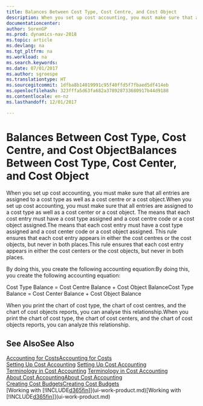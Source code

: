 ```yaml
---
title: Balances Between Cost Type, Cost Centre, and Cost Object
description: When you set up cost accounting, you must make sure that all entries are assigned to a cost type as well as a cost centre or a cost object. The means that each cost entry must have a cost type assigned and a cost centre code or a cost object assigned. This rule ensures that each cost entry appears in either the cost centres or the cost objects, but never in both places.
documentationcenter: 
author: SorenGP
ms.prod: dynamics-nav-2018
ms.topic: article
ms.devlang: na
ms.tgt_pltfrm: na
ms.workload: na
ms.search.keywords: 
ms.date: 07/01/2017
ms.author: sgroespe
ms.translationtype: HT
ms.sourcegitcommit: 1dfba8b14019991c95f40ffd5f7fbaed5df414eb
ms.openlocfilehash: 323fffa5d63fa682a378928733680917b44d9188
ms.contentlocale: en-nz
ms.lasthandoff: 12/01/2017

---
```

# <a name="balances-between-cost-type-cost-center-and-cost-object"></a><span data-ttu-id="9b060-105">Balances Between Cost Type, Cost Centre, and Cost Object</span><span class="sxs-lookup"><span data-stu-id="9b060-105">Balances Between Cost Type, Cost Center, and Cost Object</span></span>
<span data-ttu-id="9b060-106">When you set up cost accounting, you must make sure that all entries are assigned to a cost type as well as a cost centre or a cost object.</span><span class="sxs-lookup"><span data-stu-id="9b060-106">When you set up cost accounting, you must make sure that all entries are assigned to a cost type as well as a cost center or a cost object.</span></span> <span data-ttu-id="9b060-107">The means that each cost entry must have a cost type assigned and a cost centre code or a cost object assigned.</span><span class="sxs-lookup"><span data-stu-id="9b060-107">The means that each cost entry must have a cost type assigned and a cost center code or a cost object assigned.</span></span> <span data-ttu-id="9b060-108">This rule ensures that each cost entry appears in either the cost centres or the cost objects, but never in both places.</span><span class="sxs-lookup"><span data-stu-id="9b060-108">This rule ensures that each cost entry appears in either the cost centers or the cost objects, but never in both places.</span></span>  

 <span data-ttu-id="9b060-109">By doing this, you create the following accounting equation:</span><span class="sxs-lookup"><span data-stu-id="9b060-109">By doing this, you create the following accounting equation:</span></span>  

 <span data-ttu-id="9b060-110">Cost Type Balance = Cost Centre Balance + Cost Object Balance</span><span class="sxs-lookup"><span data-stu-id="9b060-110">Cost Type Balance = Cost Center Balance + Cost Object Balance</span></span>  

 <span data-ttu-id="9b060-111">When you print the chart of cost type, the chart of cost centres, and the chart of cost objects reports, you can analyse this relationship.</span><span class="sxs-lookup"><span data-stu-id="9b060-111">When you print the chart of cost type, the chart of cost centers, and the chart of cost objects reports, you can analyze this relationship.</span></span>  

## <a name="see-also"></a><span data-ttu-id="9b060-112">See Also</span><span class="sxs-lookup"><span data-stu-id="9b060-112">See Also</span></span>  
[<span data-ttu-id="9b060-113">Accounting for Costs</span><span class="sxs-lookup"><span data-stu-id="9b060-113">Accounting for Costs</span></span>](finance-manage-cost-accounting.md)  
 <span data-ttu-id="9b060-114">[Setting Up Cost Accounting](finance-set-up-cost-accounting.md) </span><span class="sxs-lookup"><span data-stu-id="9b060-114">[Setting Up Cost Accounting](finance-set-up-cost-accounting.md) </span></span>  
 <span data-ttu-id="9b060-115">[Terminology in Cost Accounting](finance-terminology-in-cost-accounting.md) </span><span class="sxs-lookup"><span data-stu-id="9b060-115">[Terminology in Cost Accounting](finance-terminology-in-cost-accounting.md) </span></span>  
 [<span data-ttu-id="9b060-116">About Cost Accounting</span><span class="sxs-lookup"><span data-stu-id="9b060-116">About Cost Accounting</span></span>](finance-about-cost-accounting.md)  
 [<span data-ttu-id="9b060-117">Creating Cost Budgets</span><span class="sxs-lookup"><span data-stu-id="9b060-117">Creating Cost Budgets</span></span>](finance-create-cost-budgets.md)  
 <span data-ttu-id="9b060-118">[Working with [!INCLUDE[d365fin](includes/d365fin_md.md)]](ui-work-product.md)</span><span class="sxs-lookup"><span data-stu-id="9b060-118">[Working with [!INCLUDE[d365fin](includes/d365fin_md.md)]](ui-work-product.md)</span></span>

